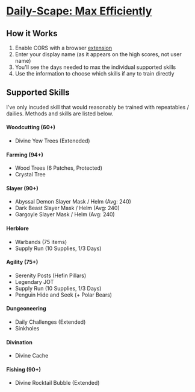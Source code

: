 # [Daily-Scape: Max Efficiently](http://jovaunjackson.me/Daily-Capes/)

## How it Works
1. Enable CORS with a browser [extension](https://chrome.google.com/webstore/detail/allow-control-allow-origi/nlfbmbojpeacfghkpbjhddihlkkiljbi?hl=en)
2. Enter your display name (as it appears on the high scores, not user name)
3. You'll see the days needed to max the individual supported skills
4. Use the information to choose which skills if any to train directly



## Supported Skills
I've only incuded skill that would reasonably be trained with repeatables / dailies. Methods and skills are listed below. <br>

#### Woodcutting (60+)
* Divine Yew Trees (Exteneded)

#### Farming (94+)
* Wood Trees (6 Patches, Protected)
* Crystal Tree 

#### Slayer (90+)
* Abyssal Demon Slayer Mask / Helm (Avg: 240)
* Dark Beast Slayer Mask / Helm (Avg: 240)
* Gargoyle Slayer Mask / Helm (Avg: 240)

#### Herblore
* Warbands (75 items)
* Supply Run (10 Supplies, 1/3 Days)

#### Agility (75+)
* Serenity Posts (Hefin Pillars)
* Legendary JOT 
* Supply Run (10 Supplies, 1/3 Days)
* Penguin Hide and Seek (+ Polar Bears)

#### Dungeoneering
* Daily Challenges (Extended)
* Sinkholes

#### Divination
* Divine Cache

#### Fishing (90+)
* Divine Rocktail Bubble (Extended)
